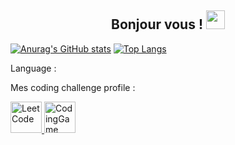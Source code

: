 <h2 align="center">
  Bonjour vous !
  <img src="https://media.giphy.com/media/iigp4VDyf5dCLRlGkm/giphy.gif" width="30"/>
</h2>

[![Anurag's GitHub stats](https://github-readme-stats.vercel.app/api?username=Akouniakov&bg_color=0d1117&text_color=f8f9fa&title_color=cfbaf0&show_icons=true&icon_color=cfbaf0&border_color=cfbaf0)](https://github.com/Akouniakov/github-readme-stats)
[![Top Langs](https://github-readme-stats.vercel.app/api/top-langs/?username=Akouniakov&layout=compact&bg_color=0d1117&text_color=f8f9fa&title_color=cfbaf0&border_color=cfbaf0)](https://github.com/Akouniakov/github-readme-stats)

<p>Language :</p>

<p>Mes coding challenge profile : </p>
<a href="https://leetcode.com/akoula">
  <img alt="LeetCode" title="LeetCode" height=50 widht=50 src="assets/leetcode.svg"/>
</a>

<a href="https://www.codingame.com/profile/b1e1c7f5d40dbacc20dee05c0c1fa67d4704893">
  <img alt="CodingGame" title="CodingGame" height=50 widht=50 src="assets/codinggame.svg"/>
</a>
<!--
**Akouniakov/Akouniakov** is a ✨ _special_ ✨ repository because its `README.md` (this file) appears on your GitHub profile.

Here are some ideas to get you started:

- 🔭 I’m currently working on ...
- 🌱 I’m currently learning ...
- 👯 I’m looking to collaborate on ...
- 🤔 I’m looking for help with ...
- 💬 Ask me about ...
- 📫 How to reach me: ...
- 😄 Pronouns: ...
- ⚡ Fun fact: ...
-->
